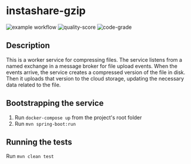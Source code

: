 # instashare-gzip

![example workflow](https://github.com/hendo9701/instashare-gzip/actions/workflows/main.yml/badge.svg)
![quality-score](https://api.codiga.io/project/34292/score/svg)
![code-grade](https://api.codiga.io/project/34292/status/svg)

## Description

This is a worker service for compressing files. The service listens from a named exchange in a message broker for file
upload events. When the events arrive, the service creates a compressed version of the file in disk. Then it uploads
that version to the cloud storage, updating the necessary data related to the file.

## Bootstrapping the service

1. Run ``docker-compose up`` from the project's root folder
1. Run ``mvn spring-boot:run``

## Running the tests

Run ``mvn clean test``


